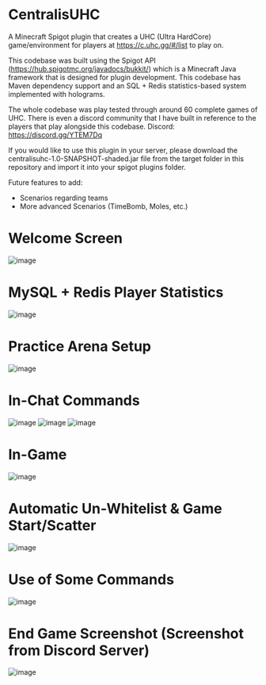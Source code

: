 # CentralisUHC
A Minecraft Spigot plugin that creates a UHC (Ultra HardCore) game/environment for players at https://c.uhc.gg/#/list to play on.

This codebase was built using the Spigot API (https://hub.spigotmc.org/javadocs/bukkit/) which is a Minecraft Java framework that is designed for plugin development. This codebase has Maven dependency support and an SQL + Redis statistics-based system implemented with holograms.

The whole codebase was play tested through around 60 complete games of UHC. There is even a discord community that I have built in reference to the players that play alongside this codebase. Discord: https://discord.gg/YTEM7Dq

If you would like to use this plugin in your server, please download the centralisuhc-1.0-SNAPSHOT-shaded.jar file from the target folder in this repository and import it into your spigot plugins folder.

Future features to add:

- Scenarios regarding teams
- More advanced Scenarios (TimeBomb, Moles, etc.)

# Welcome Screen
![image](https://user-images.githubusercontent.com/63007329/147863412-bece200a-a100-4628-8ef3-af7919da3b6f.png)

# MySQL + Redis Player Statistics
![image](https://user-images.githubusercontent.com/63007329/167938656-ddcbb117-d13d-42f6-846a-49afdd27c021.png)

# Practice Arena Setup
![image](https://user-images.githubusercontent.com/63007329/147863432-7572da5a-0120-4487-852f-37bfc976e263.png)

# In-Chat Commands
![image](https://user-images.githubusercontent.com/63007329/186735548-62d2431b-0bfd-4921-a692-d2103c2a4804.png)
![image](https://user-images.githubusercontent.com/63007329/186735619-125fd915-437e-4580-b045-1610abab7435.png)
![image](https://user-images.githubusercontent.com/63007329/186735649-96126d45-fc01-4199-8577-11b6d5be6b5a.png)

# In-Game
![image](https://user-images.githubusercontent.com/63007329/147863458-6506472c-6dc9-4066-923f-e6523b4f3b37.png)

# Automatic Un-Whitelist & Game Start/Scatter
![image](https://user-images.githubusercontent.com/63007329/186735879-90b620a4-845d-4624-a000-cec4389b9509.png)

# Use of Some Commands
![image](https://user-images.githubusercontent.com/63007329/147863468-3cef451b-85a7-4b04-b042-85562e9cd460.png)

# End Game Screenshot (Screenshot from Discord Server)
![image](https://user-images.githubusercontent.com/63007329/147863506-97e9270f-1cf5-4660-b5e2-a82ed3cb8b18.png)
